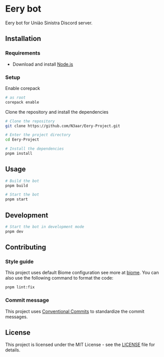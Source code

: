 # Eery bot

Eery bot for União Sinistra Discord server.

## Installation

### Requirements

- Download and install [Node.js](https://nodejs.org/en/download/)

### Setup

Enable corepack

```bash
# as root
corepack enable
```

Clone the repository and install the dependencies

```bash
# Clone the repository
git clone https://github.com/N3aar/Eery-Project.git

# Enter the project directory
cd Eery-Project

# Install the dependencies
pnpm install
```

## Usage

```bash
# Build the bot
pnpm build

# Start the bot
pnpm start
```

## Development

```bash
# Start the bot in development mode
pnpm dev
```

## Contributing

### Style guide

This project uses default Biome configuration see more at [biome](https://biomejs.dev/). You can also use the following command to format the code:

```bash
pnpm lint:fix
```

### Commit message

This project uses [Conventional Commits](https://www.conventionalcommits.org/en/v1.0.0/) to standardize the commit messages.


## License

This project is licensed under the MIT License - see the [LICENSE](LICENSE) file for details.